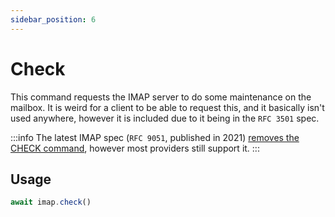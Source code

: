 ```yaml
---
sidebar_position: 6
---
```


# Check

This command requests the IMAP server to do some maintenance on the mailbox. It is weird for a client to be able to request this, and it basically isn't used anywhere, however it is included due to it being in the `RFC 3501` spec.

:::info
The latest IMAP spec (`RFC 9051`, published in 2021) [removes the CHECK command](https://datatracker.ietf.org/doc/html/rfc9051#appendix-E-2.17), however most providers still support it.
:::

## Usage

```ts
await imap.check()
```